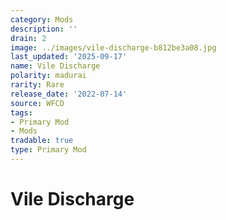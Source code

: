 ```yaml
---
category: Mods
description: ''
drain: 2
image: ../images/vile-discharge-b812be3a08.jpg
last_updated: '2025-09-17'
name: Vile Discharge
polarity: madurai
rarity: Rare
release_date: '2022-07-14'
source: WFCD
tags:
- Primary Mod
- Mods
tradable: true
type: Primary Mod
---
```


# Vile Discharge

